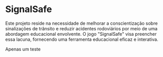 # SignalSafe
Este projeto reside na necessidade de melhorar a conscientização sobre sinalizações de trânsito e reduzir acidentes rodoviários por meio de uma abordagem educacional envolvente. O jogo "SignalSafe" visa preencher essa lacuna, fornecendo uma ferramenta educacional eficaz e interativa.  


Apenas um teste

